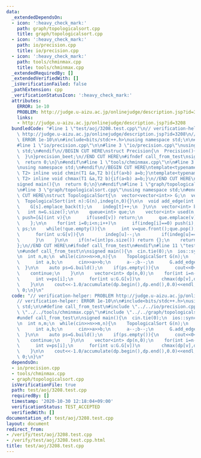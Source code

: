 ```yaml
---
data:
  _extendedDependsOn:
  - icon: ':heavy_check_mark:'
    path: graph/topologicalsort.cpp
    title: graph/topologicalsort.cpp
  - icon: ':heavy_check_mark:'
    path: io/precision.cpp
    title: io/precision.cpp
  - icon: ':heavy_check_mark:'
    path: tools/chminmax.cpp
    title: tools/chminmax.cpp
  _extendedRequiredBy: []
  _extendedVerifiedWith: []
  _isVerificationFailed: false
  _pathExtension: cpp
  _verificationStatusIcon: ':heavy_check_mark:'
  attributes:
    ERROR: 1e-10
    PROBLEM: http://judge.u-aizu.ac.jp/onlinejudge/description.jsp?id=3208
    links:
    - http://judge.u-aizu.ac.jp/onlinejudge/description.jsp?id=3208
  bundledCode: "#line 1 \"test/aoj/3208.test.cpp\"\n// verification-helper: PROBLEM\
    \ http://judge.u-aizu.ac.jp/onlinejudge/description.jsp?id=3208\n// verification-helper:\
    \ ERROR 1e-10\n\n#include<bits/stdc++.h>\nusing namespace std;\n\n#define call_from_test\n\
    #line 1 \"io/precision.cpp\"\n\n#line 3 \"io/precision.cpp\"\nusing namespace\
    \ std;\n#endif\n//BEGIN CUT HERE\nstruct Precision{\n  Precision(){\n    cout<<fixed<<setprecision(12);\n\
    \  }\n}precision_beet;\n//END CUT HERE\n#ifndef call_from_test\nsigned main(){\n\
    \  return 0;\n}\n#endif\n#line 1 \"tools/chminmax.cpp\"\n\n#line 3 \"tools/chminmax.cpp\"\
    \nusing namespace std;\n#endif\n//BEGIN CUT HERE\ntemplate<typename T1,typename\
    \ T2> inline void chmin(T1 &a,T2 b){if(a>b) a=b;}\ntemplate<typename T1,typename\
    \ T2> inline void chmax(T1 &a,T2 b){if(a<b) a=b;}\n//END CUT HERE\n#ifndef call_from_test\n\
    signed main(){\n  return 0;\n}\n#endif\n#line 1 \"graph/topologicalsort.cpp\"\n\
    \n#line 3 \"graph/topologicalsort.cpp\"\nusing namespace std;\n#endif\n//BEGIN\
    \ CUT HERE\nstruct TopologicalSort{\n  vector<vector<int>> G;\n  vector<int> indeg;\n\
    \  TopologicalSort(int n):G(n),indeg(n,0){}\n\n  void add_edge(int s,int t){\n\
    \    G[s].emplace_back(t);\n    indeg[t]++;\n  }\n\n  vector<int> build(){\n \
    \   int n=G.size();\n\n    queue<int> que;\n    vector<int> used(n,0);\n    auto\
    \ push=[&](int v){\n      if(used[v]) return;\n      que.emplace(v);\n      used[v]=1;\n\
    \    };\n\n    for(int i=0;i<n;i++)\n      if(indeg[i]==0) push(i);\n\n    vector<int>\
    \ ps;\n    while(!que.empty()){\n      int v=que.front();que.pop();\n      ps.emplace_back(v);\n\
    \      for(int u:G[v]){\n        indeg[u]--;\n        if(indeg[u]==0) push(u);\n\
    \      }\n    }\n\n    if(n!=(int)ps.size()) return {};\n    return ps;\n  }\n\
    };\n//END CUT HERE\n#ifndef call_from_test\n#endif\n#line 11 \"test/aoj/3208.test.cpp\"\
    \n#undef call_from_test\n\nsigned main(){\n  cin.tie(0);\n  ios::sync_with_stdio(0);\n\
    \n  int n,m;\n  while(cin>>n>>m,n){\n    TopologicalSort G(n);\n    for(int i=0;i<m;i++){\n\
    \      int a,b;\n      cin>>a>>b;\n      a--;b--;\n      G.add_edge(a,b);\n  \
    \  }\n\n    auto ps=G.build();\n    if(ps.empty()){\n      cout<<0<<endl;\n  \
    \    continue;\n    }\n\n    vector<int> dp(n,0);\n    for(int i=n-1;i>=0;i--){\n\
    \      int v=ps[i];\n      for(int u:G.G[v])\n        chmax(dp[v],dp[u]+1);\n\
    \    }\n\n    cout<<-1.0/accumulate(dp.begin(),dp.end(),0.0)<<endl;\n  }\n  return\
    \ 0;\n}\n"
  code: "// verification-helper: PROBLEM http://judge.u-aizu.ac.jp/onlinejudge/description.jsp?id=3208\n\
    // verification-helper: ERROR 1e-10\n\n#include<bits/stdc++.h>\nusing namespace\
    \ std;\n\n#define call_from_test\n#include \"../../io/precision.cpp\"\n#include\
    \ \"../../tools/chminmax.cpp\"\n#include \"../../graph/topologicalsort.cpp\"\n\
    #undef call_from_test\n\nsigned main(){\n  cin.tie(0);\n  ios::sync_with_stdio(0);\n\
    \n  int n,m;\n  while(cin>>n>>m,n){\n    TopologicalSort G(n);\n    for(int i=0;i<m;i++){\n\
    \      int a,b;\n      cin>>a>>b;\n      a--;b--;\n      G.add_edge(a,b);\n  \
    \  }\n\n    auto ps=G.build();\n    if(ps.empty()){\n      cout<<0<<endl;\n  \
    \    continue;\n    }\n\n    vector<int> dp(n,0);\n    for(int i=n-1;i>=0;i--){\n\
    \      int v=ps[i];\n      for(int u:G.G[v])\n        chmax(dp[v],dp[u]+1);\n\
    \    }\n\n    cout<<-1.0/accumulate(dp.begin(),dp.end(),0.0)<<endl;\n  }\n  return\
    \ 0;\n}\n"
  dependsOn:
  - io/precision.cpp
  - tools/chminmax.cpp
  - graph/topologicalsort.cpp
  isVerificationFile: true
  path: test/aoj/3208.test.cpp
  requiredBy: []
  timestamp: '2020-10-30 12:18:04+09:00'
  verificationStatus: TEST_ACCEPTED
  verifiedWith: []
documentation_of: test/aoj/3208.test.cpp
layout: document
redirect_from:
- /verify/test/aoj/3208.test.cpp
- /verify/test/aoj/3208.test.cpp.html
title: test/aoj/3208.test.cpp
---
```

